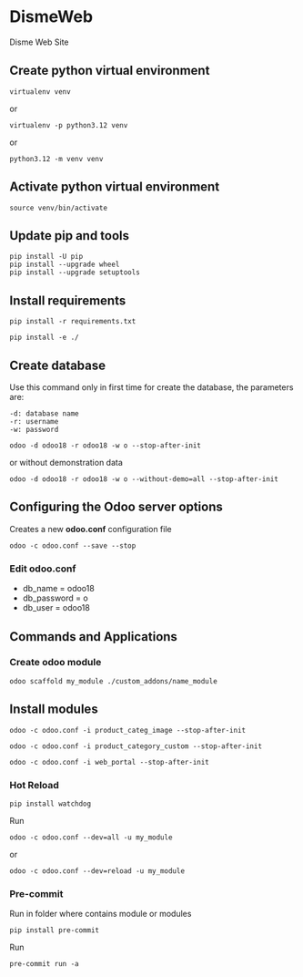 # DismeWeb
Disme Web Site

## Create python virtual environment
```
virtualenv venv
```
or
```
virtualenv -p python3.12 venv
```
or
```
python3.12 -m venv venv
```
## Activate python virtual environment
```
source venv/bin/activate
```
## Update pip and tools
```
pip install -U pip
pip install --upgrade wheel
pip install --upgrade setuptools
```
## Install requirements
```
pip install -r requirements.txt
```
```
pip install -e ./
```
## Create database

Use this command only in first time for create the database, the parameters are:

    -d: database name
    -r: username
    -w: password
```
odoo -d odoo18 -r odoo18 -w o --stop-after-init
```
or without demonstration data
```
odoo -d odoo18 -r odoo18 -w o --without-demo=all --stop-after-init
```
## Configuring the Odoo server options
Creates a new **odoo.conf** configuration file
```
odoo -c odoo.conf --save --stop
```
### Edit **odoo.conf**
  * db_name = odoo18
  * db_password = o
  * db_user = odoo18

## Commands and Applications
### Create odoo module
```
odoo scaffold my_module ./custom_addons/name_module
```
## Install modules
```
odoo -c odoo.conf -i product_categ_image --stop-after-init
```
```
odoo -c odoo.conf -i product_category_custom --stop-after-init
```
```
odoo -c odoo.conf -i web_portal --stop-after-init
```
### Hot Reload
```
pip install watchdog
```
Run
```
odoo -c odoo.conf --dev=all -u my_module
```
or
```
odoo -c odoo.conf --dev=reload -u my_module 
```
### Pre-commit
Run in folder where contains module or modules
```
pip install pre-commit
```
Run
```
pre-commit run -a
```

